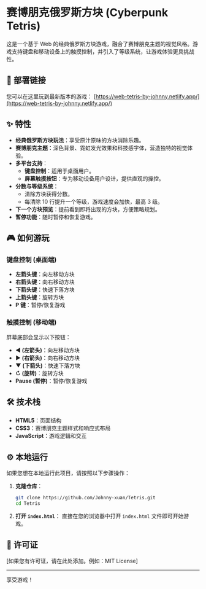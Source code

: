 # 赛博朋克俄罗斯方块 (Cyberpunk Tetris)

这是一个基于 Web 的经典俄罗斯方块游戏，融合了赛博朋克主题的视觉风格。游戏支持键盘和移动设备上的触摸控制，并引入了等级系统，让游戏体验更具挑战性。

## 🚀 部署链接

您可以在这里玩到最新版本的游戏：
[https://web-tetris-by-johnny.netlify.app/](https://web-tetris-by-johnny.netlify.app/)

## ✨ 特性

*   **经典俄罗斯方块玩法**：享受原汁原味的方块消除乐趣。
*   **赛博朋克主题**：深色背景、霓虹发光效果和科技感字体，营造独特的视觉体验。
*   **多平台支持**：
    *   **键盘控制**：适用于桌面用户。
    *   **屏幕触摸按钮**：专为移动设备用户设计，提供直观的操控。
*   **分数与等级系统**：
    *   清除方块获得分数。
    *   每清除 10 行提升一个等级，游戏速度会加快，最高 3 级。
*   **下一个方块预览**：提前看到即将出现的方块，方便策略规划。
*   **暂停功能**：随时暂停和恢复游戏。

## 🎮 如何游玩

### 键盘控制 (桌面端)

*   **左箭头键**：向左移动方块
*   **右箭头键**：向右移动方块
*   **下箭头键**：快速下落方块
*   **上箭头键**：旋转方块
*   **P 键**：暂停/恢复游戏

### 触摸控制 (移动端)

屏幕底部会显示以下按钮：

*   **&#9664; (左箭头)**：向左移动方块
*   **&#9654; (右箭头)**：向右移动方块
*   **&#9660; (下箭头)**：快速下落方块
*   **&#8635; (旋转)**：旋转方块
*   **Pause (暂停)**：暂停/恢复游戏

## 🛠️ 技术栈

*   **HTML5**：页面结构
*   **CSS3**：赛博朋克主题样式和响应式布局
*   **JavaScript**：游戏逻辑和交互

## ⚙️ 本地运行

如果您想在本地运行此项目，请按照以下步骤操作：

1.  **克隆仓库**：
    ```bash
    git clone https://github.com/Johnny-xuan/Tetris.git
    cd Tetris
    ```
2.  **打开 `index.html`**：
    直接在您的浏览器中打开 `index.html` 文件即可开始游戏。

## 📜 许可证

[如果您有许可证，请在此处添加。例如：MIT License]

---

享受游戏！
